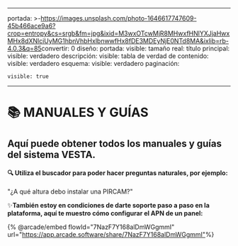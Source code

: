 * * *

portada: >-<https://images.unsplash.com/photo-1646617747609-45b466ace9a6?crop=entropy&cs=srgb&fm=jpg&ixid=M3wxOTcwMjR8MHwxfHNlYXJjaHwxMHx8dXNlciUyMG1hbnVhbHxlbnwwfHx8fDE3MDEyNjE0NTd8MA&ixlib=rb-4.0.3&q=85>convertir: 0
diseño: portada: visible: tamaño real: título principal: visible: verdadero descripción: visible: tabla de verdad de contenido: visible: verdadero esquema: visible: verdadero paginación:

    visible: true

* * *

# 📚 MANUALES Y GUÍAS

## Aquí puede obtener todos los manuales y guías del sistema VESTA.

#### 🔍 Utiliza el buscador para poder hacer preguntas naturales, por ejemplo:

"¿A qué altura debo instalar una PIRCAM?"

✨**También estoy en condiciones de darte soporte paso a paso en la plataforma, aquí te muestro cómo configurar el APN de un panel:**

{% @arcade/embed flowId="7NazF7Y168alDmWGgmmI" url="<https://app.arcade.software/share/7NazF7Y168alDmWGgmmI">%}
